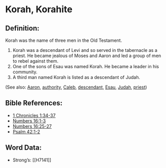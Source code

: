 # Korah, Korahite

## Definition:

Korah was the name of three men in the Old Testament.

1. Korah was a descendant of Levi and so served in the tabernacle as a priest. He became jealous of Moses and Aaron and led a group of men to rebel against them.
2.  One of the sons of Esau was named Korah. He became a leader in his community.
3. A third man named Korah is listed as a descendant of Judah.

(See also: [Aaron](../names/aaron.md), [authority](../kt/authority.md), [Caleb](../names/caleb.md), [descendant](../other/descendant.md), [Esau](../names/esau.md), [Judah](../names/judah.md), [priest](../kt/priest.md))

## Bible References:

* [1 Chronicles 1:34-37](rc://en/tn/help/1ch/01/34)
* [Numbers 16:1-3](rc://en/tn/help/num/16/01)
* [Numbers 16:25-27](rc://en/tn/help/num/16/25)
* [Psalm 42:1-2](rc://en/tn/help/psa/042/001)

## Word Data:

* Strong’s: [[H7141]]
